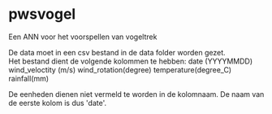 # pwsvogel

Een ANN voor het voorspellen van vogeltrek

De data moet in een csv bestand in de data folder worden gezet.\
Het bestand dient de volgende kolommen te hebben:
date (YYYYMMDD)
wind_veloctity (m/s)
wind_rotation(degree)
temperature(degree_C)
rainfall(mm)

De eenheden dienen niet vermeld te worden in de kolomnaam.
De naam van de eerste kolom is dus 'date'.
